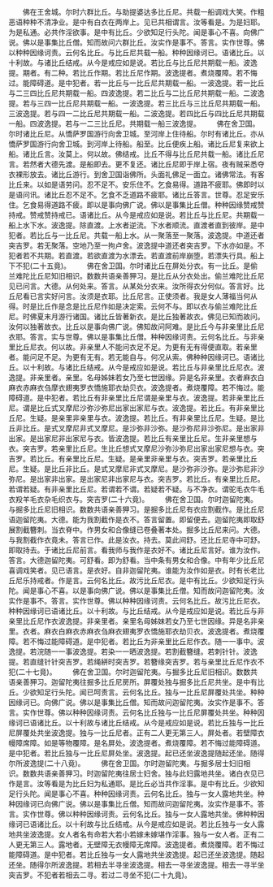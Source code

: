 <!-- { "loadSidebar": true } -->
　　佛在王舍城。尔时六群比丘。与助提婆达多比丘尼。共载一船调戏大笑。作粗恶语种种不清净业。是中有白衣在两岸上。见已共相谓言。汝等看是。为是妇耶。为是私通。必共作淫欲事。是中有比丘。少欲知足行头陀。闻是事心不喜。向佛广说。佛以是事集比丘僧。知而故问六群比丘。汝实作是事不。答言。实作世尊。佛以种种因缘诃责。云何名比丘。与比丘尼共载一船。种种因缘诃已。语诸比丘。以十利故。与诸比丘结戒。从今是戒应如是说。若比丘与比丘尼共期载一船。波逸提。期者。有二种。若比丘作期。若比丘尼作期。波逸提者。煮烧覆障。若不悔过。能障碍道。是中犯者。若一比丘与一比丘尼共期载一船。一波逸提。若一比丘与二三四比丘尼共期载一船。四波逸提。若二比丘与二比丘尼共期载一船。二波逸提。若与三四一比丘尼共期载一船。一波逸提。若三比丘与三比丘尼共期载一船。三波逸提。若与四一二比丘尼共期载一船。二波逸提。若四比丘与四比丘尼共期载一船。四波逸提。若与一二三比丘尼。共期载一船三波逸提。
　　佛在舍卫国。尔时诸比丘尼。从憍萨罗国游行向舍卫城。至河岸上住待船。尔时有诸比丘。亦从憍萨罗国游行向舍卫城。到河岸上待船。船至。比丘便疾上船。诸比丘尼复来欲上船。诸比丘言。汝莫上。何以故。佛结戒。比丘不得与比丘尼共载一船。诸比丘尼言。若然者大德先渡。是船即去。更不复还。诸比丘尼即于岸上宿。夜有贼采悉夺衣裸形放去。诸比丘游行。到舍卫国诣佛所。头面礼佛足一面立。诸佛常法。有客比丘来。以如是语劳问。忍不足不。安乐住不。乞食易得。道路不疲耶。佛即时以是语问讯。诸比丘忍不足不。乞食不乏道路不疲耶。诸比丘答言。世尊。忍足安乐住。乞食易得道路不疲。即以是事向佛广说。佛以是事集比丘僧。种种因缘赞戒赞持戒。赞戒赞持戒已。语诸比丘。从今是戒应如是说。若比丘与比丘尼。共期载一船上水下水。波逸提。除直渡。上水者逆流。下水者顺流。直渡者直到彼岸。是中犯者。若比丘与一比丘尼。共载一船上水。从一聚落至一聚落。波逸提。中道还者突吉罗。若无聚落。空地乃至一拘卢舍。波逸提中道还者突吉罗。下水亦如是。不犯者若不共期。若直渡。若欲直渡为水漂去。若直渡前岸崩堕。若漂失行具。船上下不犯(二十五竟)。
　　佛在舍卫国。尔时诸比丘在屏处分衣。有一比丘。是偷兰难陀比丘尼知旧相识。数数共语亲善狎习。是比丘从分衣处出。偷兰难陀比丘尼见已问言。大德。从何处来。答言。从某处分衣来。汝所得衣分何似。答言好。比丘尼看已言实好问言。汝须是衣耶。比丘尼言。正使须者。我是女人薄福当何从得。时是比丘作是念是比丘尼作如是决定索。云何不与。即以衣与偷兰难陀比丘尼。时佛夏末月游行诸国。诸比丘皆著新衣。是比丘独著故衣。佛见已知而故问。汝何以独著故衣。比丘以是事向佛广说。佛知故问阿难。是比丘今与非亲里比丘尼衣耶。答言。实与世尊。佛以是事集比丘僧。种种因缘诃责。云何名比丘。与非亲里比丘尼衣。何以故。非亲里人不能问衣足不足。为更有无有得便直取。若亲里者。能问足不足。为更有无有。若无能自与。何况从索。佛种种因缘诃已。语诸比丘。以十利故。与诸比丘结戒。从今是戒应如是说。若比丘与非亲里比丘尼衣。波逸提。非亲里者。亲里。名母姊妹若女乃至七世因缘。异是名非亲里。衣者麻衣白麻衣赤麻衣刍摩衣翅夷罗衣憍施耶衣劫贝衣。波逸提者。煮烧覆障。若不悔过。能障碍道。是中犯者。若比丘有非亲里比丘尼谓是亲里与衣。波逸提。若非亲里比丘尼。谓是比丘式叉摩尼沙弥沙弥尼出家出家尼与衣。波逸提。若比丘。有非亲里比丘尼。生疑。是亲里非亲里与衣。波逸提。若比丘。有非亲里比丘尼。生疑。是比丘非比丘。是式叉摩尼非式叉摩尼。是沙弥非沙弥。是沙弥尼非沙弥尼。是出家非出家。是出家尼非出家尼与衣。皆波逸提。若比丘有亲里比丘尼。生非亲里想与衣。突吉罗。若亲里比丘尼。生比丘想式叉摩尼沙弥沙弥尼出家出家尼想与衣。突吉罗。若比丘。有亲里比丘尼。生疑。是亲里非亲里与衣。突吉罗。若亲里比丘尼。生疑。是比丘非比丘。是式叉摩尼非式叉摩尼。是沙弥非沙弥。是沙弥尼非沙弥尼。是出家非出家。是出家尼非出家尼与衣。突吉罗。若比丘。有亲里比丘尼。若谓若疑。有非亲里比丘尼。若谓若不谓。若疑若不疑。与不净衣。谓驼毛衣牛毛衣羖羊毛衣杂毛织衣与。突吉罗(二十六竟)。
　　佛在舍卫国。尔时迦留陀夷。与掘多比丘尼旧相识。数数共语亲善狎习。是掘多比丘尼有衣应割截作。是比丘尼语迦留陀夷。大德。能为我割截作是衣不。答言留置。即留便去。迦留陀夷即取舒展割截簪刺。当衣脊中。作男女和合像缝已卷叠著本处。掘多比丘尼来问。大德。与我割截作衣竟未。答言已作。此是汝衣。持去。莫此间舒。还比丘尼寺中可舒。即取持去。于诸比丘尼前言。看我师与我作是衣好不。诸比丘尼言好。谁为汝作。答言。大德迦留陀夷。可舒看。即为舒看。当中条有男女和合像。中有年少比丘尼喜调戏笑者。见已语言。是衣好。自非迦留陀夷。谁能为汝作如是衣。时有长老比丘尼乐持戒者。作是言。云何名比丘。故污比丘尼衣。是中有比丘。少欲知足行头陀。闻是事心不喜。以是事向佛广说。佛以是事集比丘僧。知而故问迦留陀夷。汝实作是事不。答言。实作世尊。佛以种种因缘诃责。云何名比丘。故污比丘尼衣。种种因缘诃已语诸比丘。以十利故。与比丘结戒。从今是戒应如是说。若比丘与非亲里比丘尼作衣波逸提。非亲里者。亲里名母姊妹若女乃至七世因缘。异是名非亲里。衣者。麻衣白麻衣赤麻衣刍麻衣翅夷罗衣憍施耶衣劫贝衣。波逸提者。煮烧覆障。若不悔过能障碍道。是中犯者。若比丘为非亲里比丘尼作衣。随一一事中。波逸提。若浣随一一事波逸提。若染一一晒波逸提。若割截簪缝。若刺针针。波逸提。若直缝针针突吉罗。若绳絣时突吉罗。若簪缘突吉罗。若与亲里比丘尼作衣不犯(二十七竟)。
　　佛在舍卫国。尔时迦留陀夷。与掘多比丘尼旧相识。数数共语亲善狎习。迦留陀夷往掘多比丘尼房所。屏覆处独与掘多比丘尼共坐。是中有比丘。少欲知足行头陀。闻已呵责言。云何名比丘。独与一比丘尼屏覆处共坐。种种因缘诃已。向佛广说。佛以是事集比丘僧。知而故问迦留陀夷。汝实作是事不。答言。实作世尊。佛以种种因缘诃责。云何名比丘独与一比丘尼屏覆处共坐。种种因缘诃已语诸比丘。以十利故与诸比丘结戒。从今是戒应如是说。若比丘独与一比丘尼屏覆处共坐波逸提。独与一比丘尼者。正有二人更无第三人。屏处者。若壁障衣幔障席障。如是等物覆障。是名屏处。波逸提者。煮烧覆障。若不悔过能障碍道。是中犯者。若比丘独与一比丘尼屏处坐。波逸提。起已还坐波逸提随起还坐。随得尔所波逸提(二十八竟)。
　　佛在舍卫国。尔时迦留陀夷。与掘多居士妇旧相识。数数共语亲善狎习。时迦留陀夷往居士妇舍。独与此妇露地共坐。诸白衣见已作是言。汝等看是为比丘妇为私通耶。是比丘必当共作淫事。是中有比丘。少欲知足行头陀。闻是事心不喜。种种因缘诃责。云何名比丘。独与一女人露地共坐。种种因缘诃已向佛广说。佛以是事集比丘僧。知而故问迦留陀夷。汝实作是事不。答言。实作世尊。佛以种种因缘诃责。云何名比丘。独与一女人露地共坐。佛种种因缘诃已语诸比丘。以十利故与比丘结戒。从今是戒应如是说。若比丘独与一女人露地共坐波逸提。女人者名有命若大若小若嫁未嫁堪作淫事。独与一女人者。正有二人更无第三人。露地者。无壁障无衣幔障无席障。波逸提者。煮烧覆障。若不悔过能障碍道。是中犯者。若比丘独与一女人露地共坐波逸提。起已还坐波逸提。随起还坐。随得尔所波逸提。若相去半寻坐波逸提。相去一寻坐波逸提。相去一寻半坐突吉罗。不犯者若相去二寻。若过二寻坐不犯(二十九竟)。
